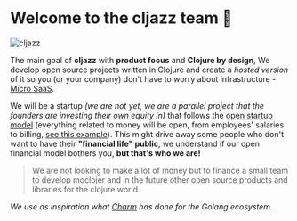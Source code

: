 # Welcome to the **cljazz** team 🙌

![cljazz](https://github.com/organizations/cljazz/settings/profile)

The main goal of **cljazz** with **product focus** and **Clojure by design**, We develop open source projects written in Clojure and create a _hosted version_ of it so you (or your company) don't have to worry about infrastructure - [Micro SaaS](https://engsoftmoderna.info/artigos/micro-saas.html).

We will be a startup _(we are not yet, we are a parallel project that the founders are investing their own equity in)_ that follows the [open startup model](https://hackernoon.com/what-does-it-mean-to-be-an-open-startup-f4446984189) (everything related to money will be open, from employees' salaries to billing, [see this example](https://cal.com/open)). This might drive away some people who don't want to have their **"financial life" public**, we understand if our open financial model bothers you, **but that's who we are!**

> We are not looking to make a lot of money but to finance a small team to develop moclojer and in the future other open source products and libraries for the clojure world.

_We use as inspiration what [Charm](https://github.com/charmbracelet) has done for the Golang ecosystem._

